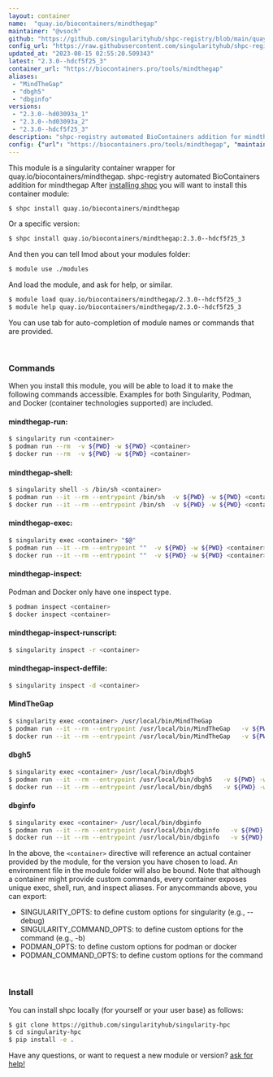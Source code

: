 ```yaml
---
layout: container
name:  "quay.io/biocontainers/mindthegap"
maintainer: "@vsoch"
github: "https://github.com/singularityhub/shpc-registry/blob/main/quay.io/biocontainers/mindthegap/container.yaml"
config_url: "https://raw.githubusercontent.com/singularityhub/shpc-registry/main/quay.io/biocontainers/mindthegap/container.yaml"
updated_at: "2023-08-15 02:55:20.509343"
latest: "2.3.0--hdcf5f25_3"
container_url: "https://biocontainers.pro/tools/mindthegap"
aliases:
 - "MindTheGap"
 - "dbgh5"
 - "dbginfo"
versions:
 - "2.3.0--hd03093a_1"
 - "2.3.0--hd03093a_2"
 - "2.3.0--hdcf5f25_3"
description: "shpc-registry automated BioContainers addition for mindthegap"
config: {"url": "https://biocontainers.pro/tools/mindthegap", "maintainer": "@vsoch", "description": "shpc-registry automated BioContainers addition for mindthegap", "latest": {"2.3.0--hdcf5f25_3": "sha256:571eabf983ba9288549f87401b12275b056849fae941831f8a4da18023b7fbf0"}, "tags": {"2.3.0--hd03093a_1": "sha256:9a4c61eb00c2b9b64235adb72e93acb22483e447c80ca3b5f340cbf488af5179", "2.3.0--hd03093a_2": "sha256:825aa6d341f3e8153c63c6a9a9b2f15850cf8b1d258ab0fbbacd4fa6e8f3b6d4", "2.3.0--hdcf5f25_3": "sha256:571eabf983ba9288549f87401b12275b056849fae941831f8a4da18023b7fbf0"}, "docker": "quay.io/biocontainers/mindthegap", "aliases": {"MindTheGap": "/usr/local/bin/MindTheGap", "dbgh5": "/usr/local/bin/dbgh5", "dbginfo": "/usr/local/bin/dbginfo"}}
---
```


This module is a singularity container wrapper for quay.io/biocontainers/mindthegap.
shpc-registry automated BioContainers addition for mindthegap
After [installing shpc](#install) you will want to install this container module:


```bash
$ shpc install quay.io/biocontainers/mindthegap
```

Or a specific version:

```bash
$ shpc install quay.io/biocontainers/mindthegap:2.3.0--hdcf5f25_3
```

And then you can tell lmod about your modules folder:

```bash
$ module use ./modules
```

And load the module, and ask for help, or similar.

```bash
$ module load quay.io/biocontainers/mindthegap/2.3.0--hdcf5f25_3
$ module help quay.io/biocontainers/mindthegap/2.3.0--hdcf5f25_3
```

You can use tab for auto-completion of module names or commands that are provided.

<br>

### Commands

When you install this module, you will be able to load it to make the following commands accessible.
Examples for both Singularity, Podman, and Docker (container technologies supported) are included.

#### mindthegap-run:

```bash
$ singularity run <container>
$ podman run --rm  -v ${PWD} -w ${PWD} <container>
$ docker run --rm  -v ${PWD} -w ${PWD} <container>
```

#### mindthegap-shell:

```bash
$ singularity shell -s /bin/sh <container>
$ podman run --it --rm --entrypoint /bin/sh  -v ${PWD} -w ${PWD} <container>
$ docker run --it --rm --entrypoint /bin/sh  -v ${PWD} -w ${PWD} <container>
```

#### mindthegap-exec:

```bash
$ singularity exec <container> "$@"
$ podman run --it --rm --entrypoint ""  -v ${PWD} -w ${PWD} <container> "$@"
$ docker run --it --rm --entrypoint ""  -v ${PWD} -w ${PWD} <container> "$@"
```

#### mindthegap-inspect:

Podman and Docker only have one inspect type.

```bash
$ podman inspect <container>
$ docker inspect <container>
```

#### mindthegap-inspect-runscript:

```bash
$ singularity inspect -r <container>
```

#### mindthegap-inspect-deffile:

```bash
$ singularity inspect -d <container>
```


#### MindTheGap

```bash
$ singularity exec <container> /usr/local/bin/MindTheGap
$ podman run --it --rm --entrypoint /usr/local/bin/MindTheGap   -v ${PWD} -w ${PWD} <container> -c " $@"
$ docker run --it --rm --entrypoint /usr/local/bin/MindTheGap   -v ${PWD} -w ${PWD} <container> -c " $@"
```


#### dbgh5

```bash
$ singularity exec <container> /usr/local/bin/dbgh5
$ podman run --it --rm --entrypoint /usr/local/bin/dbgh5   -v ${PWD} -w ${PWD} <container> -c " $@"
$ docker run --it --rm --entrypoint /usr/local/bin/dbgh5   -v ${PWD} -w ${PWD} <container> -c " $@"
```


#### dbginfo

```bash
$ singularity exec <container> /usr/local/bin/dbginfo
$ podman run --it --rm --entrypoint /usr/local/bin/dbginfo   -v ${PWD} -w ${PWD} <container> -c " $@"
$ docker run --it --rm --entrypoint /usr/local/bin/dbginfo   -v ${PWD} -w ${PWD} <container> -c " $@"
```



In the above, the `<container>` directive will reference an actual container provided
by the module, for the version you have chosen to load. An environment file in the
module folder will also be bound. Note that although a container
might provide custom commands, every container exposes unique exec, shell, run, and
inspect aliases. For anycommands above, you can export:

 - SINGULARITY_OPTS: to define custom options for singularity (e.g., --debug)
 - SINGULARITY_COMMAND_OPTS: to define custom options for the command (e.g., -b)
 - PODMAN_OPTS: to define custom options for podman or docker
 - PODMAN_COMMAND_OPTS: to define custom options for the command

<br>

### Install

You can install shpc locally (for yourself or your user base) as follows:

```bash
$ git clone https://github.com/singularityhub/singularity-hpc
$ cd singularity-hpc
$ pip install -e .
```

Have any questions, or want to request a new module or version? [ask for help!](https://github.com/singularityhub/singularity-hpc/issues)
